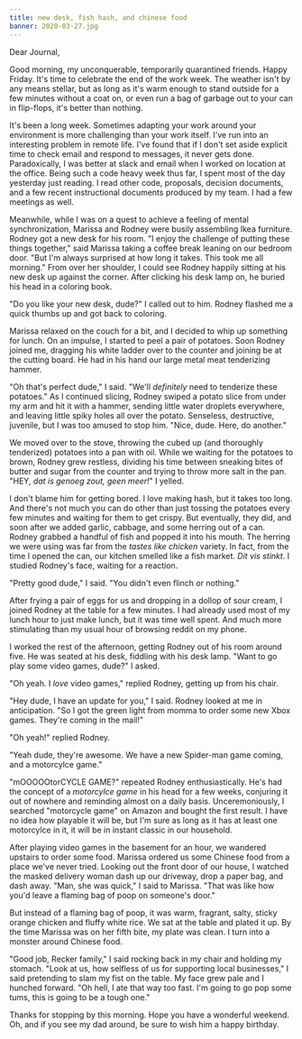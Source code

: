 ```yaml
---
title: new desk, fish hash, and chinese food
banner: 2020-03-27.jpg
---
```


Dear Journal,

Good morning, my unconquerable, temporarily quarantined friends.
Happy Friday.  It's time to celebrate the end of the work week.  The
weather isn't by any means stellar, but as long as it's warm enough to
stand outside for a few minutes without a coat on, or even run a bag
of garbage out to your can in flip-flops, it's better than nothing.

It's been a long week.  Sometimes adapting your work around your
environment is more challenging than your work itself.  I've run into
an interesting problem in remote life.  I've found that if I don't set
aside explicit time to check email and respond to messages, it never
gets done.  Paradoxically, I was better at slack and email when I
worked on location at the office.  Being such a code heavy week thus
far, I spent most of the day yesterday just reading.  I read other
code, proposals, decision documents, and a few recent instructional
documents produced by my team. I had a few meetings as
well.

Meanwhile, while I was on a quest to achieve a feeling of mental
synchronization, Marissa and Rodney were busily assembling Ikea
furniture.  Rodney got a new desk for his room.  "I enjoy the
challenge of putting these things together," said Marissa taking a
coffee break leaning on our bedroom door.  "But I'm always surprised
at how long it takes.  This took me all morning."  From over her
shoulder, I could see Rodney happily sitting at his new desk up
against the corner.  After clicking his desk lamp on, he buried his
head in a coloring book.

"Do you like your new desk, dude?" I called out to him.  Rodney
flashed me a quick thumbs up and got back to coloring.

Marissa relaxed on the couch for a bit, and I decided to whip up
something for lunch.  On an impulse, I started to peel a pair of
potatoes.  Soon Rodney joined me, dragging his white ladder over to
the counter and joining be at the cutting board.  He had in his hand
our large metal meat tenderizing hammer.

"Oh that's perfect dude," I said.  "We'll _definitely_ need to
tenderize these potatoes."  As I continued slicing, Rodney swiped a
potato slice from under my arm and hit it with a hammer, sending
little water droplets everywhere, and leaving little spiky holes all
over the potato.  Senseless, destructive, juvenile, but I was too
amused to stop him.  "Nice, dude.  Here, do another."

We moved over to the stove, throwing the cubed up (and thoroughly
tenderized) potatoes into a pan with oil.  While we waiting for the
potatoes to brown, Rodney grew restless, dividing his time between
sneaking bites of butter and sugar from the counter and trying to
throw more salt in the pan.  "HEY, _dat is genoeg zout, geen meer!_" I
yelled.

I don't blame him for getting bored.  I love making hash, but it takes
too long.  And there's not much you can do other than just tossing the
potatoes every few minutes and waiting for them to get crispy.  But
eventually, they did, and soon after we added garlic, cabbage, and
some herring out of a can.  Rodney grabbed a handful of fish and
popped it into his mouth.  The herring we were using was far from the
_tastes like chicken_ variety.  In fact, from the time I opened the
can, our kitchen smelled like a fish market.  _Dit vis stinkt_.  I
studied Rodney's face, waiting for a reaction.

"Pretty good dude," I said.  "You didn't even flinch or nothing."

After frying a pair of eggs for us and dropping in a dollop of sour
cream, I joined Rodney at the table for a few minutes.  I had already
used most of my lunch hour to just make lunch, but it was time well
spent.  And much more stimulating than my usual hour of browsing
reddit on my phone.

I worked the rest of the afternoon, getting Rodney out of his room
around five.  He was seated at his desk, fiddling with his desk lamp.
"Want to go play some video games, dude?" I asked.

"Oh yeah.  I _love_ video games," replied Rodney, getting up from his
chair.

"Hey dude, I have an update for you," I said.  Rodney looked at me in
anticipation.  "So I got the green light from momma to order some new
Xbox games.  They're coming in the mail!"

"Oh yeah!" replied Rodney.

"Yeah dude, they're awesome.  We have a new Spider-man game coming,
and a motorcylce game."

"mOOOOOtorCYCLE GAME?" repeated Rodney enthusiastically.  He's had
the concept of a _motorcylce game_ in his head for a few weeks,
conjuring it out of nowhere and reminding almost on a daily basis.
Unceremoniously, I searched "motorcycle game" on Amazon and bought the
first result.  I have no idea how playable it will be, but I'm sure as
long as it has at least one motorcylce in it, it will be in instant
classic in our household.

After playing video games in the basement for an hour, we wandered
upstairs to order some food.  Marissa ordered us some Chinese food
from a place we've never tried.  Looking out the front door of our
house, I watched the masked delivery woman dash up our driveway, drop
a paper bag, and dash away.  "Man, she was quick," I said to Marissa.
"That was like how you'd leave a flaming bag of poop on someone's
door."

But instead of a flaming bag of poop, it was warm, fragrant, salty,
sticky orange chicken and fluffy white rice.  We sat at the table and
plated it up.  By the time Marissa was on her fifth bite, my plate was
clean.  I turn into a monster around Chinese food.

"Good job, Recker family," I said rocking back in my chair and holding
my stomach.  "Look at us, how selfless of us for supporting local
businesses," I said pretending to slam my fist on the table.  My face
grew pale and I hunched forward.  "Oh hell, I ate that way too fast.
I'm going to go pop some tums, this is going to be a tough one."

Thanks for stopping by this morning.  Hope you have a wonderful
weekend.  Oh, and if you see my dad around, be sure to wish him a
happy birthday.
